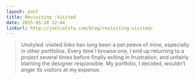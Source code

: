 ```yaml
---
layout: post
title: Revisiting :Visited
date: 2015-05-28 12:44
linkurl: http://joelcalifa.com/blog/revisiting-visited/
---
```


> Unstyled :visited links hav long been a pet peeve of mine, especially in other portfolios. Every time I browse one, I end up returning to a project several times before finally exiting in frustration, and unfairly blaming the designer responsible. My portfolio, I decided, wouldn’t anger its visitors at my expense.

